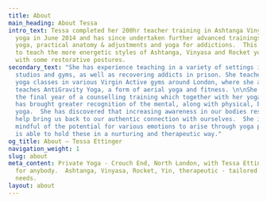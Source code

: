 ```yaml
---
title: About
main_heading: About Tessa
intro_text: Tessa completed her 200hr teacher training in Ashtanga Vinyasa and Rocket
  yoga in June 2014 and has since undertaken further advanced trainings in Yin & Yang
  yoga, practical anatomy & adjustments and yoga for addictions.  This equips her
  to teach the more energetic styles of Ashtanga, Vinyasa and Rocket yoga, together
  with some restorative postures.
secondary_text: "She has experience teaching in a variety of settings including offices,
  studios and gyms, as well as recovering addicts in prison. She teaches several public
  yoga classes in various Virgin Active gyms around London, where she additionally
  teaches AntiGravity Yoga, a form of aerial yoga and fitness. \n\nShe is also in
  the final year of a counselling training which together with her yoga practice,
  has brought greater recognition of the mental, along with physical, benefits of
  yoga.  She has discovered that increasing awareness in our bodies responses can
  help bring us back to our authentic connection with ourselves.  She is therefore
  mindful of the potential for various emotions to arise through yoga practice and
  is able to hold these in a nurturing and therapeutic way."
og_title: About — Tessa Ettinger
navigation_weight: 1
slug: about
meta_content: Private Yoga - Crouch End, North London, with Tessa Ettinger.  Yoga
  for anybody.  Ashtanga, Vinyasa, Rocket, Yin, therapeutic - tailored to your unique
  needs.
layout: about
---
```


<!-- do not add any text to this box directly, use the fields below instead -->